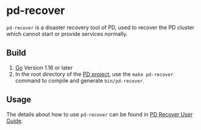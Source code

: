 # pd-recover

`pd-recover` is a disaster recovery tool of PD, used to recover the PD cluster which cannot start or provide services normally.

## Build

1. [Go](https://golang.org/) Version 1.16 or later
2. In the root directory of the [PD project](https://github.com/gottingen/tm), use the `make pd-recover` command to compile and generate `bin/pd-recover`.

## Usage

The details about how to use `pd-recover` can be found in [PD Recover User Guide](https://docs.pingcap.com/tidb/dev/pd-recover).
